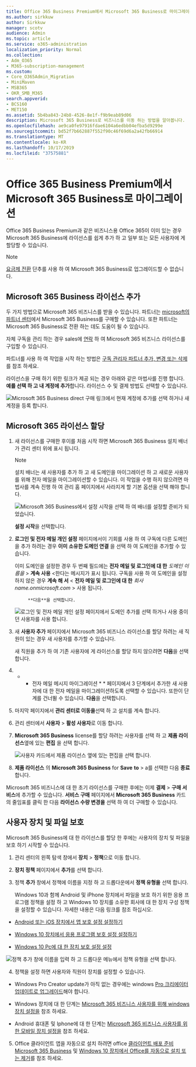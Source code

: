 ```yaml
---
title: Office 365 Business Premium에서 Microsoft 365 Business로 마이그레이션
ms.author: sirkkuw
author: Sirkkuw
manager: scotv
audience: Admin
ms.topic: article
ms.service: o365-administration
localization_priority: Normal
ms.collection:
- Adm_O365
- M365-subscription-management
ms.custom:
- Core_O365Admin_Migration
- MiniMaven
- MSB365
- OKR_SMB_M365
search.appverid:
- BCS160
- MET150
ms.assetid: 5b4ba843-24b8-4526-8e1f-f9b9eab89d06
description: Microsoft 365 Business로 비즈니스를 이동 하는 방법을 알아봅니다.
ms.openlocfilehash: ae9ca0fe97916fdae6104a6edbb04efba5d9299e
ms.sourcegitcommit: bd52f7b662887f552f90c46f69d6a2a42fb66914
ms.translationtype: MT
ms.contentlocale: ko-KR
ms.lasthandoff: 10/17/2019
ms.locfileid: "37575881"
---
```

# <a name="migrate-to-microsoft-365-business-from-office-365-business-premium"></a>Office 365 Business Premium에서 Microsoft 365 Business로 마이그레이션

Office 365 Business Premium과 같은 비즈니스용 Office 365이 이미 있는 경우 Microsoft 365 Business에 라이선스를 쉽게 추가 하 고 일부 또는 모든 사용자에 게 할당할 수 있습니다.
  
> [!NOTE]
> [요금제 전환](https://support.office.com/article/73318661-8f33-478b-bcc7-fb8d69dbb22a?.aspx#switchbutton) 단추를 사용 하 여 Microsoft 365 Business로 업그레이드할 수 없습니다. 
  
## <a name="add-microsoft-365-business-licenses"></a>Microsoft 365 Business 라이선스 추가

두 가지 방법으로 Microsoft 365 비즈니스를 받을 수 있습니다. 파트너는 [microsoft의 파트너 센터](get-microsoft-365-business.md)에서 Microsoft 365 Business를 구매할 수 있습니다. 또한 파트너는 Microsoft 365 Business로 전환 하는 데도 도움이 될 수 있습니다.
  
자체 구독을 관리 하는 경우 sales에 [연락](https://www.microsoft.com/microsoft-365/business) 하 여 Microsoft 365 비즈니스 라이선스를 구입할 수 있습니다. 
  
파트너를 사용 하 여 작업을 시작 하는 방법은 [구독 관리자 파트너 추가, 변경 또는 삭제](https://support.office.com/article/f86e8177-936e-491e-9024-44dea2b296ff) 를 참조 하세요. 
  
라이선스을 구매 하기 위한 링크가 제공 되는 경우 아래와 같은 마법사를 진행 합니다. **예를 선택 하 고 내 계정에 추가**합니다. 라이선스 수 및 결제 방법도 선택할 수 있습니다.
  
![Microsoft 365 Business direct 구매 링크에서 현재 계정에 추가를 선택 하거나 새 계정을 등록 합니다.](media/8bc54fd1-9cab-44d5-af91-c471e89aea46.png)
  
## <a name="assign-microsoft-365-licenses"></a>Microsoft 365 라이선스 할당

1. 새 라이선스를 구매한 후이를 처음 시작 하면 Microsoft 365 Business 설치 배너가 관리 센터 위에 표시 됩니다.
    
    > [!NOTE]
    > 설치 배너는 새 사용자를 추가 하 고 새 도메인을 마이그레이션 하 고 새로운 사용자를 위해 전자 메일을 마이그레이션할 수 있습니다. 이 작업을 수행 하지 않으려면 마법사를 계속 진행 하 여 관리 홈 페이지에서 사라지게 할 기본 옵션을 선택 해야 합니다. 
  
   ![Microsoft 365 Business에서 설정 시작을 선택 하 여 배너를 설정할 준비가 되었습니다.](media/8d3b0d97-7cca-497f-9364-4b00ad670209.png)
  
    **설정 시작**을 선택합니다.
    
2. **로그인 및 전자 메일 개인 설정** 페이지에서이 기회를 사용 하 여 구독에 다른 도메인을 추가 하려는 경우 **이미 소유한 도메인 연결** 을 선택 하 여 도메인을 추가할 수 있습니다. 
    
    이미 도메인을 설정한 경우 두 번째 필드에는 **전자 메일 및 로그인에 대 한** _도메인 이름을_ \> **계속 사용** \<한다는 메시지가 표시 됩니다.   구독을 사용 하 여 도메인을 설정 하지 않은 경우 **계속 해 서** \< **전자 메일 및 로그인에 대 한** _회사 name.onmicrosoft.com_ \> 사용 됩니다.  
    
    
            **다음**을 선택합니다.
    
    ![로그인 및 전자 메일 개인 설정 페이지에서 도메인 추가를 선택 하거나 사용 중이 던 사용자를 사용 합니다.](media/c3f5cfb2-1189-4d2f-803b-c9feb008a7a3.png)
  
3. 새 **사용자 추가** 페이지에서 Microsoft 365 비즈니스 라이선스를 할당 하려는 새 직원이 있는 경우 새 사용자를 추가할 수 있습니다. 
    
    새 직원을 추가 하 여 기존 사용자에 게 라이선스를 할당 하지 않으려면 **다음**을 선택 합니다.
    
4. * * 전자 메일 메시지 마이그레이션 * * 페이지에서 3 단계에서 추가한 새 사용자에 대 한 전자 메일을 마이그레이션하도록 선택할 수 있습니다. 또한이 단계를 건너뛸 수 있습니다. 
            **다음**을 선택합니다.
    
5. 마지막 페이지에서 **관리 센터로 이동을**선택 하 고 설치를 계속 합니다.
    
6. 관리 센터에서 **사용자** \> **활성 사용자**로 이동 합니다.
    
7. **Microsoft 365 Business** license를 할당 하려는 사용자를 선택 하 고 **제품 라이선스**옆에 있는 **편집** 을 선택 합니다.
    
    ![사용자 카드에서 제품 라이선스 옆에 있는 편집을 선택 합니다.](media/be0fe2d8-7ff8-447c-88f6-d212ed78451c.png)
  
8. **제품 라이선스** 의 **Microsoft 365 Business** for **Save** **to** \> a를 선택한 다음 **종료**합니다.
    
Microsoft 365 비즈니스에 대 한 초기 라이선스를 구매한 후에는 이제 **결제** \> **구매 서비스**에 추가할 수 있습니다. **서비스 구매** 페이지에서 **Microsoft 365 Business** 카드의 줄임표를 클릭 한 다음 **라이선스 수량 변경을** 선택 하 여 더 구매할 수 있습니다. 
  
## <a name="protect-user-devices-and-files"></a>사용자 장치 및 파일 보호

Microsoft 365 Business에 대 한 라이선스를 할당 한 후에는 사용자의 장치 및 파일을 보호 하기 시작할 수 있습니다.
  
1. 관리 센터의 왼쪽 탐색 창에서 **장치** \> **정책**으로 이동 합니다.
    
2. **장치 정책** 페이지에서 **추가**를 선택 합니다.
    
3. 정책 **추가** 창에서 정책에 이름을 지정 하 고 드롭다운에서 **정책 유형을** 선택 합니다. 
    
    Windows 10과 함께 Android 및 iPhone 장치에서 파일을 보호 하기 위한 응용 프로그램 정책을 설정 하 고 Windows 10 장치를 소유한 회사에 대 한 장치 구성 정책을 설정할 수 있습니다. 자세한 내용은 다음 링크를 참조 하십시오.
    
  - [Android 또는 iOS 장치에서 앱 보호 설정 설정하기](app-protection-settings-for-android-and-ios.md)
    
  - [Windows 10 장치에서 응용 프로그램 보호 설정 설정하기](protection-settings-for-windows-10-devices.md)
    
  - [Windows 10 Pc에 대 한 장치 보호 설정 설정](protection-settings-for-windows-10-pcs.md)
    
   ![정책 추가 창에 이름을 입력 하 고 드롭다운 메뉴에서 정책 유형을 선택 합니다.](media/76ef37e4-1d18-4f34-8a0f-391ab1d0ae2b.png)
  
4. 정책을 설정 하면 사용자와 직원이 장치를 설정할 수 있습니다.
    
  - Windows Pro Creator update가 아직 없는 경우에는 windows [Pro 크리에이터 업데이트로 업그레이드](upgrade-to-windows-pro-creators-update.md)해야 합니다.
    
  - Windows 장치에 대 한 단계는 [Microsoft 365 비즈니스 사용자를 위해 windows 장치 설정을](set-up-windows-devices.md) 참조 하세요. 
    
  - Android 휴대폰 및 Iphone에 대 한 단계는 [Microsoft 365 비즈니스 사용자를 위한 모바일 장치 설정을](set-up-mobile-devices.md) 참조 하세요. 
    
5. Office 클라이언트 앱을 자동으로 설치 하려면 office [클라이언트 배포 준비 Microsoft 365 Business](prepare-for-office-client-deployment.md) 및 [Windows 10 장치에서 Office를 자동으로 설치 또는 제거](auto-install-or-uninstall-office.md)를 참조 하세요.
    


